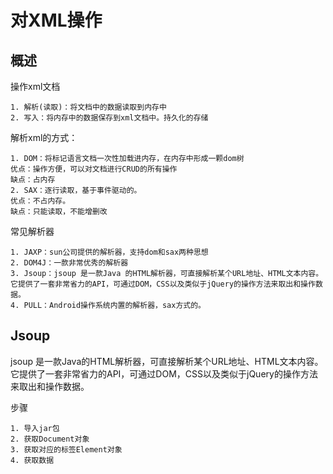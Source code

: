 # 对XML操作

## 概述

操作xml文档
```
1. 解析(读取)：将文档中的数据读取到内存中
2. 写入：将内存中的数据保存到xml文档中。持久化的存储
```
解析xml的方式：
```
1. DOM：将标记语言文档一次性加载进内存，在内存中形成一颗dom树
优点：操作方便，可以对文档进行CRUD的所有操作
缺点：占内存
2. SAX：逐行读取，基于事件驱动的。
优点：不占内存。
缺点：只能读取，不能增删改
```

常见解析器

```
1. JAXP：sun公司提供的解析器，支持dom和sax两种思想
2. DOM4J：一款非常优秀的解析器
3. Jsoup：jsoup 是一款Java 的HTML解析器，可直接解析某个URL地址、HTML文本内容。它提供了一套非常省力的API，可通过DOM，CSS以及类似于jQuery的操作方法来取出和操作数据。
4. PULL：Android操作系统内置的解析器，sax方式的。
```

## Jsoup

jsoup 是一款Java的HTML解析器，可直接解析某个URL地址、HTML文本内容。它提供了一套非常省力的API，可通过DOM，CSS以及类似于jQuery的操作方法来取出和操作数据。

步骤

```
1. 导入jar包
2. 获取Document对象
3. 获取对应的标签Element对象
4. 获取数据
```


